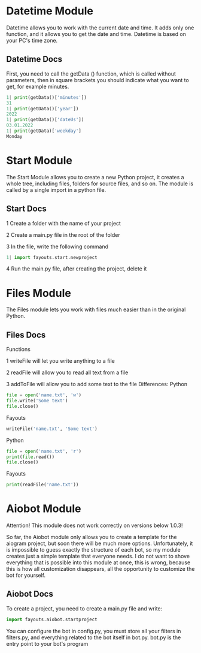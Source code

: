 # Datetime Module
Datetime allows you to work with the current date and time. It adds only one function, and it allows you to get the date and time. Datetime is based on your PC's time zone.
## Datetime Docs
First, you need to call the getData () function, which is called without parameters, then in square brackets you should indicate what you want to get, for example minutes.
```python
1| print(getData()['minutes'])
31
1| print(getData()['year'])
2022
1| print(getData()['dateUs'])
03.01.2022
1| print(getData)['weekday']
Monday
```

# Start Module
The Start Module allows you to create a new Python project, it creates a whole tree, including files, folders for source files, and so on. The module is called by a single import in a python file.
## Start Docs
1 Create a folder with the name of your project

2 Create a main.py file in the root of the folder

3 In the file, write the following command
```python 
1| import fayouts.start.newproject
```
4 Run the main.py file, after creating the project, delete it

# Files Module
The Files module lets you work with files much easier than in the original Python.
## Files Docs
Functions

1 writeFile will let you write anything to a file

2 readFile will allow you to read all text from a file

3 addToFile will allow you to add some text to the file
Differences:
Python
```python
file = open('name.txt', 'w')
file.write('Some text')
file.close()
```
Fayouts
```python
writeFile('name.txt', 'Some text')
```
Python
```python
file = open('name.txt', 'r')
print(file.read())
file.close()
```
Fayouts
```python
print(readFile('name.txt'))
```
# Aiobot Module
Attention! This module does not work correctly on versions below 1.0.3!

So far, the Aiobot module only allows you to create a template for the aiogram project, but soon there will be much more options. Unfortunately, it is impossible to guess exactly the structure of each bot, so my module creates just a simple template that everyone needs. I do not want to shove everything that is possible into this module at once, this is wrong, because this is how all customization disappears, all the opportunity to customize the bot for yourself.
## Aiobot Docs
To create a project, you need to create a main.py file and write:
```python
import fayouts.aiobot.startproject
```
You can configure the bot in config.py, you must store all your filters in filters.py, and everything related to the bot itself in bot.py.
bot.py is the entry point to your bot's program